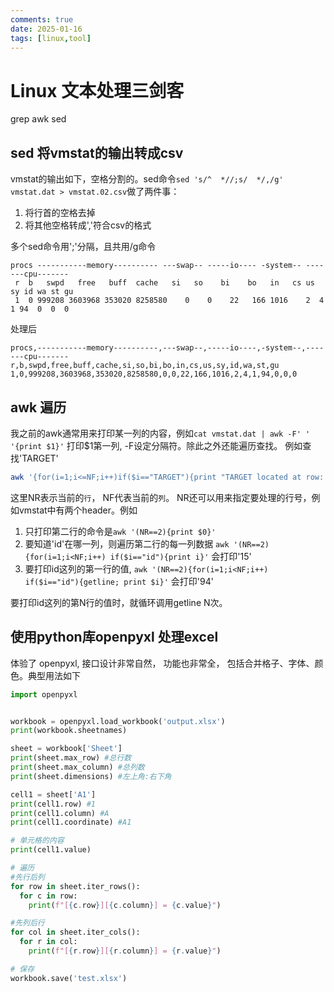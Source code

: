 ```yaml
---
comments: true
date: 2025-01-16
tags: [linux,tool]
---
```


# Linux 文本处理三剑客
grep awk sed

## sed 将vmstat的输出转成csv

vmstat的输出如下，空格分割的。sed命令`sed 's/^  *//;s/  */,/g'  vmstat.dat > vmstat.02.csv`做了两件事：
1. 将行首的空格去掉
2. 将其他空格转成','符合csv的格式

多个sed命令用';'分隔，且共用/g命令

```
procs -----------memory---------- ---swap-- -----io---- -system-- -------cpu-------
 r  b   swpd   free   buff  cache   si   so    bi    bo   in   cs us sy id wa st gu
 1  0 999208 3603968 353020 8258580    0    0    22   166 1016    2  4  1 94  0  0  0
```
处理后
```
procs,-----------memory----------,---swap--,-----io----,-system--,-------cpu-------
r,b,swpd,free,buff,cache,si,so,bi,bo,in,cs,us,sy,id,wa,st,gu
1,0,999208,3603968,353020,8258580,0,0,22,166,1016,2,4,1,94,0,0,0
```

## awk 遍历

我之前的awk通常用来打印某一列的内容，例如`cat vmstat.dat | awk -F' ' '{print $1}'` 打印$1第一列, -F设定分隔符。除此之外还能遍历查找。
例如查找'TARGET'
```sh
awk '{for(i=1;i<=NF;i++)if($i=="TARGET"){print "TARGET located at row: " NR " col: " i }}' 
```

这里NR表示当前的`行`， NF代表当前的`列`。 NR还可以用来指定要处理的行号，例如vmstat中有两个header。例如
1. 只打印第二行的命令是`awk '(NR==2){print $0}'`
2. 要知道'id'在哪一列，则遍历第二行的每一列数据 `awk '(NR==2){for(i=1;i<NF;i++) if($i=="id"){print i}'` 会打印'15'
3. 要打印id这列的第一行的值, `awk '(NR==2){for(i=1;i<NF;i++) if($i=="id"){getline; print $i}'` 会打印'94'

要打印id这列的第N行的值时，就循环调用getline N次。

## 使用python库openpyxl 处理excel

体验了 openpyxl, 接口设计非常自然， 功能也非常全， 包括合并格子、字体、颜色。典型用法如下
```py
import openpyxl


workbook = openpyxl.load_workbook('output.xlsx')
print(workbook.sheetnames)

sheet = workbook['Sheet']
print(sheet.max_row) #总行数
print(sheet.max_column) #总列数
print(sheet.dimensions) #左上角:右下角

cell1 = sheet['A1']
print(cell1.row) #1
print(cell1.column) #A
print(cell1.coordinate) #A1

# 单元格的内容
print(cell1.value)

# 遍历
#先行后列
for row in sheet.iter_rows():
  for c in row:
    print(f"[{c.row}][{c.column}] = {c.value}")

#先列后行
for col in sheet.iter_cols():
  for r in col:
    print(f"[{r.row}][{r.column}] = {r.value}")

# 保存
workbook.save('test.xlsx')
```




